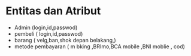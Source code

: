 # Entitas dan Atribut
- Admin (login,id,passwod)
- pembeli ( login,id,passwod)
- barang ( velg,ban,shok depan belakang,)
- metode pembayaran ( m bking ,BRImo,BCA mobile ,BNI moblie , cod)
